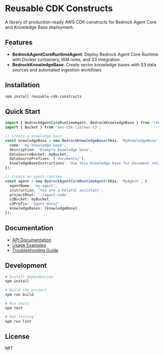 # Reusable CDK Constructs

A library of production-ready AWS CDK constructs for Bedrock Agent Core and Knowledge Base deployment.

## Features

- **BedrockAgentCoreRuntimeAgent**: Deploy Bedrock Agent Core Runtime with Docker containers, IAM roles, and S3 integration
- **BedrockKnowledgeBase**: Create vector knowledge bases with S3 data sources and automated ingestion workflows

## Installation

```bash
npm install reusable-cdk-constructs
```

## Quick Start

```typescript
import { BedrockAgentCoreRuntimeAgent, BedrockKnowledgeBase } from 'reusable-cdk-constructs';
import { Bucket } from 'aws-cdk-lib/aws-s3';

// Create a knowledge base
const knowledgeBase = new BedrockKnowledgeBase(this, 'MyKnowledgeBase', {
  name: 'my-knowledge-base',
  description: 'Example knowledge base',
  dataSourceBucket: myBucket,
  dataSourcePrefixes: ['documents/'],
  knowledgeBaseInstructions: 'Use this knowledge base for document retrieval'
});

// Create an agent runtime
const agent = new BedrockAgentCoreRuntimeAgent(this, 'MyAgent', {
  agentName: 'my-agent',
  instruction: 'You are a helpful assistant',
  projectRoot: './agent-code',
  s3Bucket: myBucket,
  s3Prefix: 'agent-data/',
  knowledgeBases: [knowledgeBase]
});
```

## Documentation

- [API Documentation](./docs/api.md)
- [Usage Examples](./examples/)
- [Troubleshooting Guide](./docs/troubleshooting.md)

## Development

```bash
# Install dependencies
npm install

# Build the project
npm run build

# Run tests
npm test

# Run linting
npm run lint
```

## License

MIT